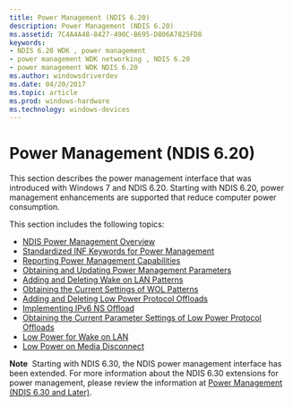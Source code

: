 ```yaml
---
title: Power Management (NDIS 6.20)
description: Power Management (NDIS 6.20)
ms.assetid: 7C4A4A48-8427-490C-B695-D806A7825FD8
keywords:
- NDIS 6.20 WDK , power management
- power management WDK networking , NDIS 6.20
- power management WDK NDIS 6.20
ms.author: windowsdriverdev
ms.date: 04/20/2017
ms.topic: article
ms.prod: windows-hardware
ms.technology: windows-devices
---
```


# Power Management (NDIS 6.20)





This section describes the power management interface that was introduced with Windows 7 and NDIS 6.20. Starting with NDIS 6.20, power management enhancements are supported that reduce computer power consumption.

This section includes the following topics:

-   [NDIS Power Management Overview](ndis-power-management-overview.md)
-   [Standardized INF Keywords for Power Management](standardized-inf-keywords-for-power-management.md)
-   [Reporting Power Management Capabilities](reporting-power-management-capabilities.md)
-   [Obtaining and Updating Power Management Parameters](obtaining-and-updating-power-management-parameters.md)
-   [Adding and Deleting Wake on LAN Patterns](adding-and-deleting-wake-on-lan-patterns.md)
-   [Obtaining the Current Settings of WOL Patterns](obtaining-the-current-settings-of-wol-patterns.md)
-   [Adding and Deleting Low Power Protocol Offloads](adding-and-deleting-low-power-protocol-offloads.md)
-   [Implementing IPv6 NS Offload](implementing-ipv6-ns-offload.md)
-   [Obtaining the Current Parameter Settings of Low Power Protocol Offloads](obtaining-the-current-parameter-settings-of-low-power-protocol-offload.md)
-   [Low Power for Wake on LAN](low-power-for-wake-on-lan.md)
-   [Low Power on Media Disconnect](low-power-on-media-disconnect.md)

**Note**  Starting with NDIS 6.30, the NDIS power management interface has been extended. For more information about the NDIS 6.30 extensions for power management, please review the information at [Power Management (NDIS 6.30 and Later)](https://msdn.microsoft.com/library/windows/hardware/hh440160).

 

 

 





